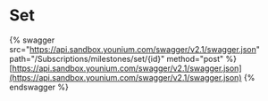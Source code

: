 # Set

{% swagger src="https://api.sandbox.younium.com/swagger/v2.1/swagger.json" path="/Subscriptions/milestones/set/{id}" method="post" %}
[https://api.sandbox.younium.com/swagger/v2.1/swagger.json](https://api.sandbox.younium.com/swagger/v2.1/swagger.json)
{% endswagger %}
